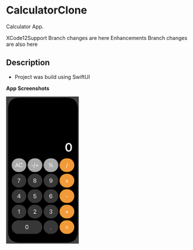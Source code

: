 # CalculatorClone

Calculator App.

XCode12Support Branch changes are here
Enhancements Branch changes are also here

## Description

- Project was build using SwiftUI

**App Screenshots**

<img src="Images/Calculator.png" height="400">
